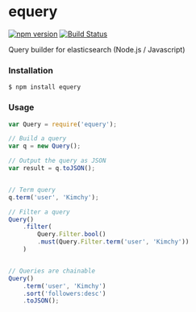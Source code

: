# equery

[![npm version](https://badge.fury.io/js/equery.svg)](http://badge.fury.io/js/equery)
[![Build Status](https://travis-ci.org/SamyPesse/equery.png?branch=master)](https://travis-ci.org/SamyPesse/equery)


Query builder for elasticsearch (Node.js / Javascript)

### Installation

```
$ npm install equery
```

### Usage

```js
var Query = require('equery');

// Build a query
var q = new Query();

// Output the query as JSON
var result = q.toJSON();


// Term query
q.term('user', 'Kimchy');

// Filter a query
Query()
    .filter(
        Query.Filter.bool()
        .must(Query.Filter.term('user', 'Kimchy'))
    )


// Queries are chainable
Query()
    .term('user', 'Kimchy')
    .sort('followers:desc')
    .toJSON();
```
